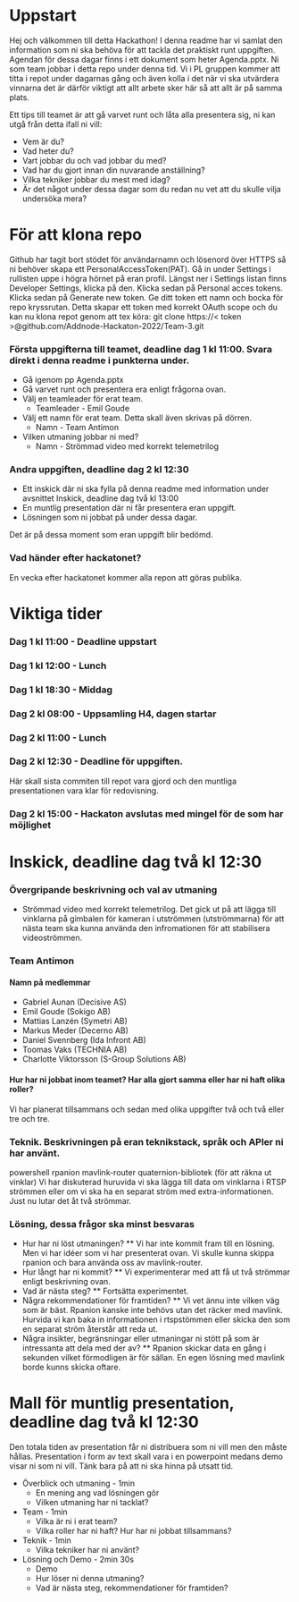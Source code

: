# Uppstart
Hej och välkommen till detta Hackathon! I denna readme har vi samlat den information som ni ska behöva för att tackla det praktiskt runt uppgiften.
Agendan för dessa dagar finns i ett dokument som heter Agenda.pptx.
Ni som team jobbar i detta repo under denna tid. Vi i PL gruppen kommer att titta i repot under dagarnas gång och även kolla i det när vi ska utvärdera vinnarna det är därför viktigt att allt arbete sker här så att allt är på samma plats.

Ett tips till teamet är att gå varvet runt och låta alla presentera sig, ni kan utgå från detta ifall ni vill:
* Vem är du?
* Vad heter du?
* Vart jobbar du och vad jobbar du med?
* Vad har du gjort innan din nuvarande anställning?
* Vilka tekniker jobbar du mest med idag?
* Är det något under dessa dagar som du redan nu vet att du skulle vilja undersöka mera?

# För att klona repo
Github har tagit bort stödet för användarnamn och lösenord över HTTPS så ni behöver skapa ett PersonalAccessToken(PAT).
Gå in under Settings i rullisten uppe i högra hörnet på eran profil. Längst ner i Settings listan finns Developer Settings, klicka på den. Klicka sedan på Personal acces tokens. Klicka sedan på Generate new token. Ge ditt token ett namn och bocka för repo kryssrutan.
Detta skapar ett token med korrekt OAuth scope och du kan nu klona repot genom att tex köra: git clone https://< token >@github.com/Addnode-Hackaton-2022/Team-3.git

### Första uppgifterna till teamet, deadline dag 1 kl 11:00. Svara direkt i denna readme i punkterna under.
* Gå igenom pp Agenda.pptx
* Gå varvet runt och presentera era enligt frågorna ovan.
* Välj en teamleader för erat team.
  - Teamleader - Emil Goude
* Välj ett namn för erat team. Detta skall även skrivas på dörren.
  - Namn - Team Antimon
* Vilken utmaning jobbar ni med?
  - Namn - Strömmad video med korrekt telemetrilog
 
 
 ### Andra uppgiften, deadline dag 2 kl 12:30
 * Ett inskick där ni ska fylla på denna readme med information under avsnittet Inskick, deadline dag två kl 13:00
 * En muntlig presentation där ni får presentera eran uppgift.
 * Lösningen som ni jobbat på under dessa dagar.

Det är på dessa moment som eran uppgift blir bedömd.

### Vad händer efter hackatonet?
En vecka efter hackatonet kommer alla repon att göras publika.

# Viktiga tider
### Dag 1 kl 11:00 - Deadline uppstart
### Dag 1 kl 12:00 - Lunch
### Dag 1 kl 18:30 - Middag
### Dag 2 kl 08:00 - Uppsamling H4, dagen startar
### Dag 2 kl 11:00 - Lunch
### Dag 2 kl 12:30 - Deadline för uppgiften. 
Här skall sista commiten till repot vara gjord och den muntliga presentationen vara klar för redovisning.
### Dag 2 kl 15:00 - Hackaton avslutas med mingel för de som har möjlighet

# Inskick, deadline dag två kl 12:30

### Övergripande beskrivning och val av utmaning
  - Strömmad video med korrekt telemetrilog. Det gick ut på att lägga till vinklarna på gimbalen för kameran i
    utströmmen (utströmmarna) för att nästa team ska kunna använda den infromationen för att stabilisera videoströmmen.

### Team Antimon

#### Namn på medlemmar 
* Gabriel Aunan (Decisive AS)
* Emil Goude (Sokigo AB)
* Mattias Lanzén (Symetri AB)
* Markus Meder (Decerno AB)
* Daniel Svennberg (Ida Infront AB)
* Toomas Vaks (TECHNIA AB)
* Charlotte Viktorsson (S-Group Solutions AB)

#### Hur har ni jobbat inom teamet? Har alla gjort samma eller har ni haft olika roller?

Vi har planerat tillsammans och sedan med olika uppgifter två och två eller tre och tre.

### Teknik. Beskrivningen på eran teknikstack, språk och APIer ni har använt.
powershell rpanion mavlink-router quaternion-bibliotek (för att räkna ut vinklar)
Vi har diskuterad huruvida vi ska lägga till data om vinklarna i RTSP strömmen eller om vi ska ha en
separat ström med extra-informationen. Just nu lutar det åt två strömmar.

### Lösning, dessa frågor ska minst besvaras
 * Hur har ni löst utmaningen?
 ** Vi har inte kommit fram till en lösning. Men vi har idéer som vi har presenterat ovan.
    Vi skulle kunna skippa rpanion och bara använda oss av mavlink-router.
 * Hur långt har ni kommit?
 ** Vi experimenterar med att få ut två strömmar enligt beskrivning ovan.
 * Vad är nästa steg?
 ** Fortsätta experimentet.
 * Några rekommendationer för framtiden?
 ** Vi vet ännu inte vilken väg som är bäst. Rpanion kanske inte behövs utan det räcker med mavlink.
    Hurvida vi kan baka in informationen i rtspstömmen eller skicka den som en separat ström återstår att reda ut.
 * Några insikter, begränsningar eller utmaningar ni stött på som är intressanta att dela med der av?
 ** Rpanion skickar data en gång i sekunden vilket förmodligen är för sällan. En egen lösning med mavlink borde kunns skicka oftare.


# Mall för muntlig presentation, deadline dag två kl 12:30
Den totala tiden av presentation får ni distribuera som ni vill men den måste hållas. Presentation i form av text skall vara i en powerpoint medans demo visar ni som ni vill. Tänk bara på att ni ska hinna på utsatt tid.
* Överblick och utmaning - 1min
  - En mening ang vad lösningen gör
  - Vilken utmaning har ni tacklat?
* Team - 1min
  - Vilka är ni i erat team?
  - Vilka roller har ni haft? Hur har ni jobbat tillsammans?
* Teknik - 1min
  - Vilka tekniker har ni använt?
* Lösning och Demo - 2min 30s
  - Demo
  - Hur löser ni denna utmaning?
  - Vad är nästa steg, rekommendationer för framtiden?
